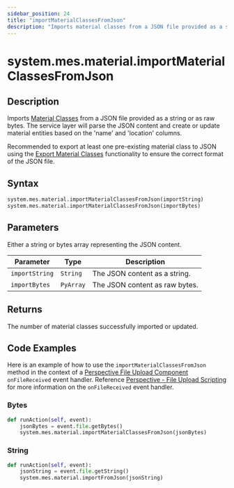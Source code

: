 ```yaml
---
sidebar_position: 24
title: "importMaterialClassesFromJson"
description: "Imports material classes from a JSON file provided as a string or as raw bytes"
---
```


# system.mes.material.importMaterialClassesFromJson

## Description

Imports [Material Classes](../../data-model/material-model/material-class) from a JSON file provided as a string or as raw bytes.
The service layer will parse the JSON content and create or update material entities based on the 'name' and 'location'
columns.

Recommended to export at least one pre-existing material class to JSON using the [Export Material Classes](export-material-classes-as-json.md)
functionality to ensure the correct format of the JSON file.

## Syntax

```python
system.mes.material.importMaterialClassesFromJson(importString)
system.mes.material.importMaterialClassesFromJson(importBytes)
```

## Parameters

Either a string or bytes array representing the JSON content.

| Parameter          | Type     | Description                                                   |
| ------------------ |----------| ------------------------------------------------------------- |
| `importString`     | `String` | The JSON content as a string.                                  |
| `importBytes`      | `PyArray` | The JSON content as raw bytes.                                 |

## Returns

The number of material classes successfully imported or updated.

## Code Examples

Here is an example of how to use the `importMaterialClassesFromJson` method in the context of a [Perspective File Upload Component](https://www.docs.inductiveautomation.com/docs/8.1/appendix/components/perspective-components/perspective-input-palette/perspective-file-upload)
`onFileReceived` event handler. Reference [Perspective - File Upload Scripting](https://www.docs.inductiveautomation.com/docs/8.1/appendix/components/perspective-components/perspective-input-palette/perspective-file-upload/perspective-file-upload-scripting)
for more information on the `onFileReceived` event handler.

### Bytes
```python
def runAction(self, event):
	jsonBytes = event.file.getBytes()
	system.mes.material.importMaterialClassesFromJson(jsonBytes)
```

### String
```python
def runAction(self, event):
	jsonString = event.file.getString()
	system.mes.material.importFromJson(jsonString)
```
